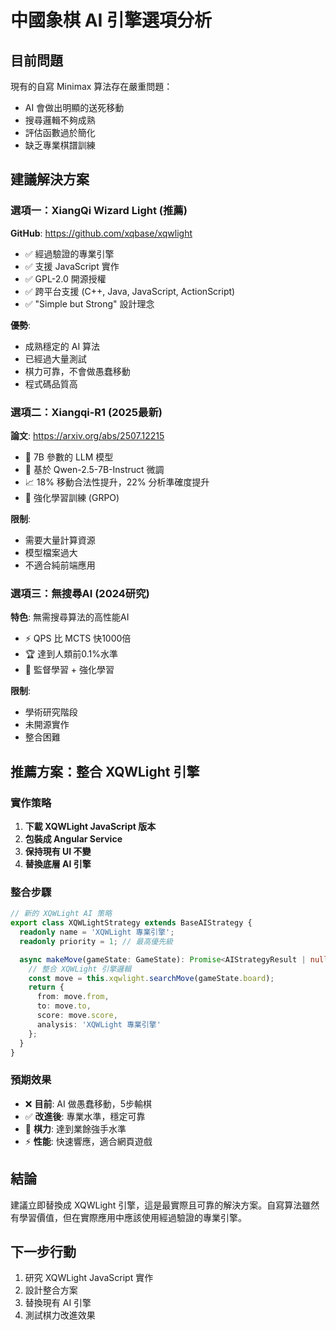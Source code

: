 # 中國象棋 AI 引擎選項分析

## 目前問題
現有的自寫 Minimax 算法存在嚴重問題：
- AI 會做出明顯的送死移動
- 搜尋邏輯不夠成熟
- 評估函數過於簡化
- 缺乏專業棋譜訓練

## 建議解決方案

### 選項一：XiangQi Wizard Light (推薦)
**GitHub**: https://github.com/xqbase/xqwlight
- ✅ 經過驗證的專業引擎
- ✅ 支援 JavaScript 實作
- ✅ GPL-2.0 開源授權
- ✅ 跨平台支援 (C++, Java, JavaScript, ActionScript)
- ✅ "Simple but Strong" 設計理念

**優勢**:
- 成熟穩定的 AI 算法
- 已經過大量測試
- 棋力可靠，不會做愚蠢移動
- 程式碼品質高

### 選項二：Xiangqi-R1 (2025最新)
**論文**: https://arxiv.org/abs/2507.12215
- 🧠 7B 參數的 LLM 模型
- 🚀 基於 Qwen-2.5-7B-Instruct 微調
- 📈 18% 移動合法性提升，22% 分析準確度提升
- 🎯 強化學習訓練 (GRPO)

**限制**:
- 需要大量計算資源
- 模型檔案過大
- 不適合純前端應用

### 選項三：無搜尋AI (2024研究)
**特色**: 無需搜尋算法的高性能AI
- ⚡ QPS 比 MCTS 快1000倍
- 🏆 達到人類前0.1%水準
- 🔬 監督學習 + 強化學習

**限制**:
- 學術研究階段
- 未開源實作
- 整合困難

## 推薦方案：整合 XQWLight 引擎

### 實作策略
1. **下載 XQWLight JavaScript 版本**
2. **包裝成 Angular Service**
3. **保持現有 UI 不變**
4. **替換底層 AI 引擎**

### 整合步驟
```typescript
// 新的 XQWLight AI 策略
export class XQWLightStrategy extends BaseAIStrategy {
  readonly name = 'XQWLight 專業引擎';
  readonly priority = 1; // 最高優先級

  async makeMove(gameState: GameState): Promise<AIStrategyResult | null> {
    // 整合 XQWLight 引擎邏輯
    const move = this.xqwlight.searchMove(gameState.board);
    return {
      from: move.from,
      to: move.to,
      score: move.score,
      analysis: 'XQWLight 專業引擎'
    };
  }
}
```

### 預期效果
- ❌ **目前**: AI 做愚蠢移動，5步輸棋
- ✅ **改進後**: 專業水準，穩定可靠
- 🎯 **棋力**: 達到業餘強手水準
- ⚡ **性能**: 快速響應，適合網頁遊戲

## 結論
建議立即替換成 XQWLight 引擎，這是最實際且可靠的解決方案。自寫算法雖然有學習價值，但在實際應用中應該使用經過驗證的專業引擎。

## 下一步行動
1. 研究 XQWLight JavaScript 實作
2. 設計整合方案
3. 替換現有 AI 引擎
4. 測試棋力改進效果